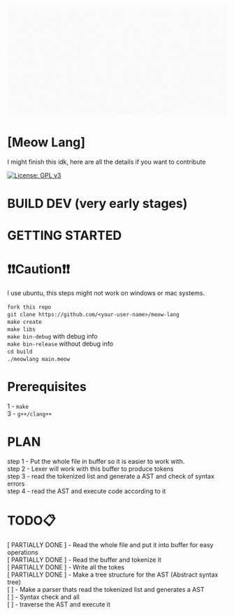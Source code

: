 ![Meow gif](./Meow.gif)

# [Meow Lang]

I might finish this idk, here are all the details if you want to contribute

[![License: GPL v3](https://img.shields.io/badge/License-GPL%20v3-blue.svg)](https://www.gnu.org/licenses/gpl-3.0)

# BUILD DEV (very early stages)

# GETTING STARTED

# ❗❗Caution❗❗
I use ubuntu, this steps might not work on windows or mac systems.

`fork this repo`<br />
`git clone https://github.com/<your-user-name>/meow-lang`<br />
`make create`<br />
`make libs`<br />
`make bin-debug` with debug info<br />
`make bin-release` without debug info<br />
`cd build`<br />
`./meowlang main.meow`<br />

# Prerequisites
1 - `make` <br />
3 - `g++/clang++` <br />

# PLAN
step 1 - Put the whole file in buffer so it is easier to work with.<br>
step 2 - Lexer will work with this buffer to produce tokens<br>
step 3 - read the tokenized list and generate a AST and check of syntax errors<br>
step 4 - read the AST and execute code according to it<br>


# TODO📋
[ PARTIALLY DONE ] - Read the whole file and put it into buffer for easy operations <br />
[ PARTIALLY DONE ] - Read the buffer and tokenize it <br />
[ PARTIALLY DONE ] - Write all the tokes<br />
[ PARTIALLY DONE ] - Make a tree structure for the AST (Abstract syntax tree)<br />
[ ] - Make a parser thats read the tokenized list and generates a AST <br />
[ ] - Syntax check and all <br />
[ ] - traverse the AST and execute it <br />
